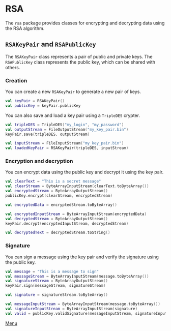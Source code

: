 # RSA

The `rsa` package provides classes for encrypting and decrypting data using the RSA algorithm.

## `RSAKeyPair` and `RSAPublicKey`

The `RSAKeyPair` class represents a pair of public and private keys. The `RSAPublicKey` class represents the public key, which can be shared with others.

### Creation

You can create a new `RSAKeyPair` to generate a new pair of keys.

```kotlin
val keyPair = RSAKeyPair()
val publicKey = keyPair.publicKey
```

You can also save and load a key pair using a `TripleDES` crypter.

```kotlin
val tripleDES = TripleDES("my_login", "my_password")
val outputStream = FileOutputStream("my_key_pair.bin")
keyPair.save(tripleDES, outputStream)

val inputStream = FileInputStream("my_key_pair.bin")
val loadedKeyPair = RSAKeyPair(tripleDES, inputStream)
```

### Encryption and decryption

You can encrypt data using the public key and decrypt it using the key pair.

```kotlin
val clearText = "This is a secret message"
val clearStream = ByteArrayInputStream(clearText.toByteArray())
val encryptedStream = ByteArrayOutputStream()
publicKey.encrypt(clearStream, encryptedStream)

val encryptedData = encryptedStream.toByteArray()

val encryptedInputStream = ByteArrayInputStream(encryptedData)
val decryptedStream = ByteArrayOutputStream()
keyPair.decrypt(encryptedInputStream, decryptedStream)

val decryptedText = decryptedStream.toString()
```

### Signature

You can sign a message using the key pair and verify the signature using the public key.

```kotlin
val message = "This is a message to sign"
val messageStream = ByteArrayInputStream(message.toByteArray())
val signatureStream = ByteArrayOutputStream()
keyPair.sign(messageStream, signatureStream)

val signature = signatureStream.toByteArray()

val messageInputStream = ByteArrayInputStream(message.toByteArray())
val signatureInputStream = ByteArrayInputStream(signature)
val valid = publicKey.validSignature(messageInputStream, signatureInputStream)
```

[Menu](Menu.md)
